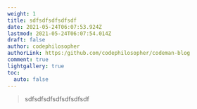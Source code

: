 ```yaml
---
weight: 1
title: sdfsdfsdfsdfsdf
date: 2021-05-24T06:07:53.924Z
lastmod: 2021-05-24T06:07:54.014Z
draft: false
author: codephilosopher
authorLink: https:/github.com/codephilosopher/codeman-blog
comment: true
lightgallery: true
toc:
  auto: false
---
```

> sdfsdfsdfsdfsdfsdfsdf